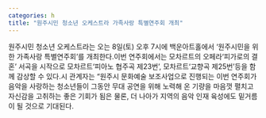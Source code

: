 ```yaml
---
categories: h
title: "원주시민 청소년 오케스트라 가족사랑 특별연주회 개최"
---
```

원주시민 청소년 오케스트라는 오는 8일(토) 오후 7시에 백운아트홀에서 ‘원주시민을 위한 가족사랑 특별연주회’를 개최한다.이번 연주회에서는 모차르트의 오페라‘피가로의 결혼’ 서곡을 시작으로 모차르트‘피아노 협주곡 제23번’, 모차르트‘교향곡 제25번’등을 함께 감상할 수 있다.시 관계자는 “원주시 문화예술 보조사업으로 진행되는 이번 연주회가 음악을 사랑하는 청소년들이 그동안 무대 공연을 위해 노력해 온 기량을 마음껏 펼치고 자신감을 고취하는 좋은 기회가 됨은 물론, 더 나아가 지역의 음악 인재 육성에도 밑거름이 될 것으로 기대된다.